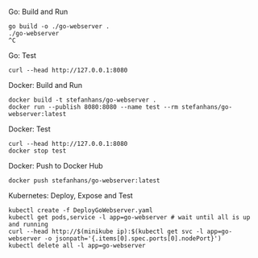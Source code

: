 Go: Build and Run

    go build -o ./go-webserver .
    ./go-webserver
    ^C

Go: Test

    curl --head http://127.0.0.1:8080

Docker: Build and Run

    docker build -t stefanhans/go-webserver .
    docker run --publish 8080:8080 --name test --rm stefanhans/go-webserver:latest

Docker: Test

    curl --head http://127.0.0.1:8080
    docker stop test
    
Docker: Push to Docker Hub

    docker push stefanhans/go-webserver:latest

Kubernetes: Deploy, Expose and Test

    kubectl create -f DeployGoWebserver.yaml
    kubectl get pods,service -l app=go-webserver # wait until all is up and running
    curl --head http://$(minikube ip):$(kubectl get svc -l app=go-webserver -o jsonpath='{.items[0].spec.ports[0].nodePort}')
    kubectl delete all -l app=go-webserver


